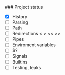 \### Project status

- [x] History
- [ ] Parsing
- [ ] Path
- [ ] Redirections < > << >> 
- [ ] Pipes
- [ ] Enviroment variables
- [ ] $?
- [ ] Signals
- [ ] Builtins
- [ ] Testing, leaks